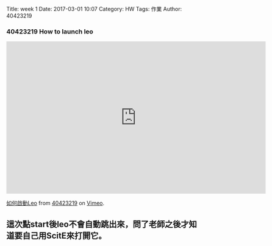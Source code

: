 Title: week 1
Date: 2017-03-01 10:07
Category: HW
Tags: 作業
Author: 40423219

<h3>
40423219 
How to launch leo
</h3>
<!-- PELICAN_END_SUMMARY -->

<iframe src="https://player.vimeo.com/video/207985383" width="680" height="400" frameborder="0" webkitallowfullscreen mozallowfullscreen allowfullscreen></iframe>
<p><a href="https://vimeo.com/207985383">如何啟動Leo</a> from <a href="https://vimeo.com/user47671379">40423219</a> on <a href="https://vimeo.com">Vimeo</a>.</p>

<h2>這次點start後leo不會自動跳出來，問了老師之後才知道要自己用ScitE來打開它。</h2>
